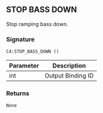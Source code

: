 ## STOP BASS DOWN

Stop ramping bass down.

### Signature

`C4:STOP_BASS_DOWN ()`


| Parameter | Description |
| --- | --- |
| int | Output Binding ID |


### Returns

`None`